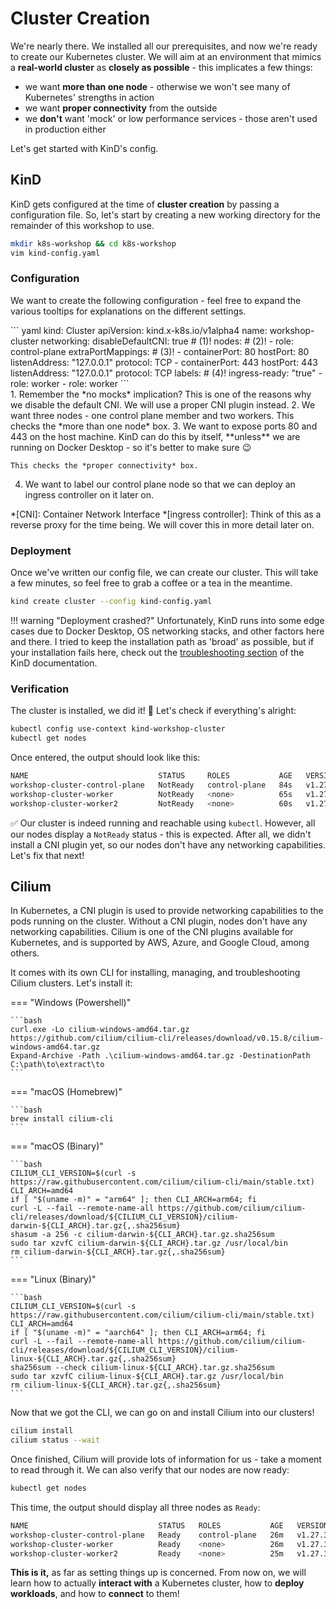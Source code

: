 # Cluster Creation

We're nearly there. We installed all our prerequisites, and now we're ready to create our Kubernetes cluster. We will aim at an environment that mimics a **real-world cluster** as **closely as possible** - this implicates a few things:

- we want **more than one node** - otherwise we won't see many of Kubernetes' strengths in action
- we want **proper connectivity** from the outside
- we **don't** want 'mock' or low performance services - those aren't used in production either

Let's get started with KinD's config.

## KinD

KinD gets configured at the time of **cluster creation** by passing a configuration file. So, let's start by creating a new working directory for the remainder of this workshop to use.

```bash
mkdir k8s-workshop && cd k8s-workshop
vim kind-config.yaml
```

### Configuration

We want to create the following configuration - feel free to expand the various tooltips for explanations on the different settings.

<div class="annotate" markdown>
``` yaml
kind: Cluster
apiVersion: kind.x-k8s.io/v1alpha4
name: workshop-cluster
networking:
  disableDefaultCNI: true # (1)!
nodes: # (2)!
  - role: control-plane
    extraPortMappings: # (3)!
      - containerPort: 80
        hostPort: 80
        listenAddress: "127.0.0.1"
        protocol: TCP
      - containerPort: 443
        hostPort: 443
        listenAddress: "127.0.0.1"
        protocol: TCP
    labels: # (4)!
        ingress-ready: "true"
  - role: worker
  - role: worker
```
</div>
1.  Remember the *no mocks* implication? This is one of the reasons why we disable the default CNI. We will use a proper CNI plugin instead.
2.  We want three nodes - one control plane member and two workers. This checks the *more than one node* box.
3.  We want to expose ports 80 and 443 on the host machine. KinD can do this by itself, **unless** we are running on Docker Desktop - so it's better to make sure 😉
    
    This checks the *proper connectivity* box.

4.  We want to label our control plane node so that we can deploy an ingress controller on it later on.

*[CNI]: Container Network Interface
*[ingress controller]: Think of this as a reverse proxy for the time being. We will cover this in more detail later on.

### Deployment

Once we've written our config file, we can create our cluster. This will take a few minutes, so feel free to grab a coffee or a tea in the meantime.

```bash
kind create cluster --config kind-config.yaml
```

!!! warning "Deployment crashed?"
    Unfortunately, KinD runs into some edge cases due to Docker Desktop, OS networking stacks, and other factors here and there. I tried to keep the installation path as 'broad' as possible, but if your installation fails here, check out the [troubleshooting section](https://kind.sigs.k8s.io/docs/user/known-issues/) of the KinD documentation.

### Verification

The cluster is installed, we did it! 🥳 Let's check if everything's alright:

```bash
kubectl config use-context kind-workshop-cluster
kubectl get nodes 
```

Once entered, the output should look like this:

```bash
NAME                             STATUS     ROLES           AGE   VERSION
workshop-cluster-control-plane   NotReady   control-plane   84s   v1.27.3
workshop-cluster-worker          NotReady   <none>          65s   v1.27.3
workshop-cluster-worker2         NotReady   <none>          60s   v1.27.3
```

✅ Our cluster is indeed running and reachable using `kubectl`. However, all our nodes display a `NotReady` status - this is expected. After all, we didn't install a CNI plugin yet, so our nodes don't have any networking capabilities. Let's fix that next!

## Cilium

In Kubernetes, a CNI plugin is used to provide networking capabilities to the pods running on the cluster. Without a CNI plugin, nodes don't have any networking capabilities. Cilium is one of the CNI plugins available for Kubernetes, and is supported by AWS, Azure, and Google Cloud, among others.

It comes with its own CLI for installing, managing, and troubleshooting Cilium clusters. Let's install it:

=== "Windows (Powershell)"
    
    ```bash
    curl.exe -Lo cilium-windows-amd64.tar.gz https://github.com/cilium/cilium-cli/releases/download/v0.15.8/cilium-windows-amd64.tar.gz
    Expand-Archive -Path .\cilium-windows-amd64.tar.gz -DestinationPath C:\path\to\extract\to
    ```

=== "macOS (Homebrew)"

    ```bash
    brew install cilium-cli
    ```

=== "macOS (Binary)"

    ```bash
    CILIUM_CLI_VERSION=$(curl -s https://raw.githubusercontent.com/cilium/cilium-cli/main/stable.txt)
    CLI_ARCH=amd64
    if [ "$(uname -m)" = "arm64" ]; then CLI_ARCH=arm64; fi
    curl -L --fail --remote-name-all https://github.com/cilium/cilium-cli/releases/download/${CILIUM_CLI_VERSION}/cilium-darwin-${CLI_ARCH}.tar.gz{,.sha256sum}
    shasum -a 256 -c cilium-darwin-${CLI_ARCH}.tar.gz.sha256sum
    sudo tar xzvfC cilium-darwin-${CLI_ARCH}.tar.gz /usr/local/bin
    rm cilium-darwin-${CLI_ARCH}.tar.gz{,.sha256sum}
    ```

=== "Linux (Binary)"

    ```bash
    CILIUM_CLI_VERSION=$(curl -s https://raw.githubusercontent.com/cilium/cilium-cli/main/stable.txt)
    CLI_ARCH=amd64
    if [ "$(uname -m)" = "aarch64" ]; then CLI_ARCH=arm64; fi
    curl -L --fail --remote-name-all https://github.com/cilium/cilium-cli/releases/download/${CILIUM_CLI_VERSION}/cilium-linux-${CLI_ARCH}.tar.gz{,.sha256sum}
    sha256sum --check cilium-linux-${CLI_ARCH}.tar.gz.sha256sum
    sudo tar xzvfC cilium-linux-${CLI_ARCH}.tar.gz /usr/local/bin
    rm cilium-linux-${CLI_ARCH}.tar.gz{,.sha256sum}
    ```

Now that we got the CLI, we can go on and install Cilium into our clusters!

```bash
cilium install
cilium status --wait
```

Once finished, Cilium will provide lots of information for us - take a moment to read through it. We can also verify that our nodes are now ready:

```bash
kubectl get nodes
```

This time, the output should display all three nodes as `Ready`:

```bash
NAME                             STATUS   ROLES           AGE   VERSION
workshop-cluster-control-plane   Ready    control-plane   26m   v1.27.3
workshop-cluster-worker          Ready    <none>          26m   v1.27.3
workshop-cluster-worker2         Ready    <none>          25m   v1.27.3
```

**This is it,** as far as setting things up is concerned. From now on, we will learn how to actually **interact with** a Kubernetes cluster, how to **deploy workloads**, and how to **connect** to them!
